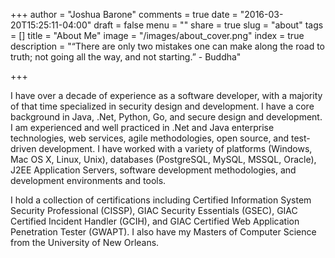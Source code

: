 +++
author = "Joshua Barone"
comments = true
date = "2016-03-20T15:25:11-04:00"
draft = false
menu = ""
share = true
slug = "about"
tags = []
title = "About Me"
image = "/images/about_cover.png"
index = true
description = "“There are only two mistakes one can make along the road to truth; not going all the way, and not starting.” - Buddha"

+++

I have over a decade of experience as a software developer, with a
majority of that time specialized in security design and development. I have a
core background in Java, .Net, Python, Go, and secure design and development.
I am experienced and well practiced in .Net and Java enterprise technologies,
web services, agile methodologies, open source, and test-driven development.
I have worked with a variety of platforms (Windows, Mac OS X, Linux, Unix),
databases (PostgreSQL, MySQL, MSSQL, Oracle), J2EE Application Servers,
software development methodologies, and development environments and tools.

I hold a collection of certifications including Certified Information System
Security Professional (CISSP), GIAC Security Essentials (GSEC), GIAC Certified
Incident Handler (GCIH), and GIAC Certified Web Application Penetration Tester
(GWAPT). I also have my Masters of Computer Science from the University of
New Orleans.

